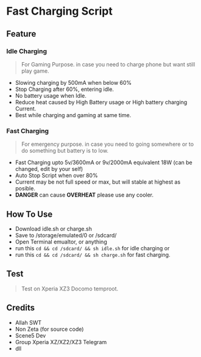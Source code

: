# Fast Charging Script

## Feature

### Idle Charging
> For Gaming Purpose. in case you need to charge phone but want still play game.

 - Slowing charging by 500mA when below 60%
 - Stop Charging after 60%, entering idle.
 - No battery usage when Idle.
 - Reduce heat caused by High Battery usage or High battery charging Current.
 - Best while charging and gaming at same time.

### Fast Charging
> For emergency purpose. in case you need to going somewhere or to do something but battery is to low.

 - Fast Charging upto 5v/3600mA or 9v/2000mA equivalent 18W (can be changed, edit by your self)
 - Auto Stop Script when over 80%
 - Current may be not full speed or max, but will stable at highest as posible.
 - **DANGER** can cause **OVERHEAT** please use any cooler.

## How To Use
 - Download idle.sh or charge.sh
 - Save to /storage/emulated/0 or /sdcard/
 - Open Terminal emualtor, or anything 
 - run this `cd && cd /sdcard/ && sh idle.sh` for idle charging or
 - run this `cd && cd /sdcard/ && sh charge.sh` for fast charging.

## Test
> Test on Xperia XZ3 Docomo temproot.

## Credits
 - Allah SWT
 - Non Zeta (for source code)
 - Scene5 Dev
 - Group Xperia XZ/XZ2/XZ3 Telegram
 - dll